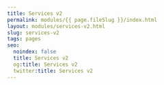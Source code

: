 ```yaml
---
title: Services v2
permalink: modules/{{ page.fileSlug }}/index.html
layout: modules/services-v2.html
slug: services-v2
tags: pages
seo:
  noindex: false
  title: Services v2
  og:title: Services v2
  twitter:title: Services v2
---
```



